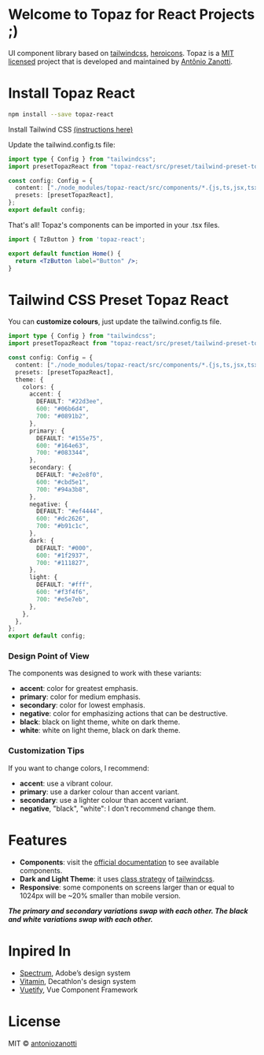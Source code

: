 # Welcome to Topaz for React Projects ;)

UI component library based on [tailwindcss](https://tailwindcss.com/), [heroicons](https://heroicons.com/). Topaz is a [MIT licensed](https://opensource.org/license/mit/) project that is developed and maintained by [Antônio Zanotti](https://www.linkedin.com/in/antoniozanotti/).

# Install Topaz React

```sh
npm install --save topaz-react
```

Install Tailwind CSS [(instructions here)](https://tailwindcss.com/docs/installation)

Update the tailwind.config.ts file:

```ts
import type { Config } from "tailwindcss";
import presetTopazReact from "topaz-react/src/preset/tailwind-preset-topaz-react";

const config: Config = {
  content: ["./node_modules/topaz-react/src/components/*.{js,ts,jsx,tsx,mdx}"],
  presets: [presetTopazReact],
};
export default config;
```

That's all! Topaz's components can be imported in your .tsx files.

```jsx
import { TzButton } from 'topaz-react';

export default function Home() {
  return <TzButton label="Button" />;
}
```

# Tailwind CSS Preset Topaz React

You can **customize colours**, just update the tailwind.config.ts file.

```ts
import type { Config } from "tailwindcss";
import presetTopazReact from "topaz-react/src/preset/tailwind-preset-topaz-react";

const config: Config = {
  content: ["./node_modules/topaz-react/src/components/*.{js,ts,jsx,tsx,mdx}"],
  presets: [presetTopazReact],
  theme: {
    colors: {
      accent: {
        DEFAULT: "#22d3ee",
        600: "#06b6d4",
        700: "#0891b2",
      },
      primary: {
        DEFAULT: "#155e75",
        600: "#164e63",
        700: "#083344",
      },
      secondary: {
        DEFAULT: "#e2e8f0",
        600: "#cbd5e1",
        700: "#94a3b8",
      },
      negative: {
        DEFAULT: "#ef4444",
        600: "#dc2626",
        700: "#b91c1c",
      },
      dark: {
        DEFAULT: "#000",
        600: "#1f2937",
        700: "#111827",
      },
      light: {
        DEFAULT: "#fff",
        600: "#f3f4f6",
        700: "#e5e7eb",
      },
    },
  },
};
export default config;
```

### Design Point of View

The components was designed to work with these variants:

- **accent**: color for greatest emphasis.
- **primary**: color for medium emphasis.
- **secondary**: color for lowest emphasis.
- **negative**: color for emphasizing actions that can be destructive.
- **black**: black on light theme, white on dark theme.
- **white**: white on light theme, black on dark theme.

### Customization Tips

If you want to change colors, I recommend:

- **accent**: use a vibrant colour.
- **primary**: use a darker colour than accent variant.
- **secondary**: use a lighter colour than accent variant.
- **negative**, "black", "white": I don't recommend change them.

# Features

- **Components**: visit the [official documentation](https://topaz-react.netlify.app/) to see available components.
- **Dark and Light Theme**: it uses [class strategy](https://tailwindcss.com/docs/dark-mode) of [tailwindcss](https://tailwindcss.com/).
- **Responsive**: some components on screens larger than or equal to 1024px will be ~20% smaller than mobile version.

**_The primary and secondary variations swap with each other. The black and white variations swap with each other._**

# Inpired In

- [Spectrum](https://spectrum.adobe.com/), Adobe’s design system
- [Vitamin](https://github.com/Decathlon/vitamin-web), Decathlon's design system
- [Vuetify](https://github.com/vuetifyjs/vuetify), Vue Component Framework

# License

MIT © [antoniozanotti](https://github.com/antoniozanotti)
